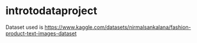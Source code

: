 # introtodataproject

Dataset used is https://www.kaggle.com/datasets/nirmalsankalana/fashion-product-text-images-dataset
